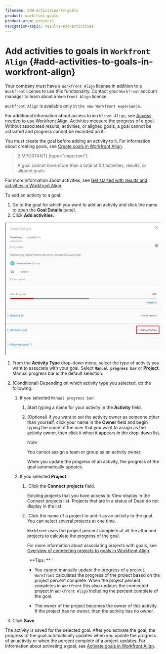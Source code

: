 ```yaml
---
filename: add-activities-to-goals
product: workfront-goals
product-area: projects
navigation-topic: results-and-activities
---
```





# Add activities to goals in  `Workfront Align` {#add-activities-to-goals-in-workfront-align}


Your company must have a `Workfront Align` license in addition to a `Workfront` license to use this functionality. Contact your `Workfront` account manager to learn about a `Workfront Align` license. 


`Workfront Align` is available only in `the new Workfront experience`. 


For additional information about access to `Workfront Align`, see [Access needed to use Workfront Align](access-needed-for-wf-align.md).
Activities measure the progress of a goal. Without associated results, activities, or aligned goals, a goal cannot be activated and progress cannot be recorded on it. 


You must create the goal before adding an activity to it. For information about creating goals, see [Create goals in Workfront Align](create-goals.md).


>[!IMPORTANT] {type="important"}
>
>A goal cannot have more than a total of 50 activities, results, or aligned goals.


For more information about activities, see [Get started with results and activities in Workfront Align](get-started-with-results-and-activities.md).


To add an activity to a goal:



1. Go to the goal for which you want to add an activity and click the name to open the **Goal&nbsp;Details** panel.
1.  Click **Add activities**.


   ![](assets/add-activity-inside-goal-details-highlighted-600x511.png)



1.  From the **Activity Type** drop-down menu, select the type of activity you want to associate with your goal. Select **`Manual progress bar`** or **Project**. Manual progress bar is the default selection. 
1. (Conditional) Depending on which activity type you selected, do the following:
    
    
    1. If you selected `Manual progress bar`:    
        
        
        1. Start typing a name for your activity in the **Activity** field. 
        1. (Optional) If you want to set the activity owner as someone other than yourself, click your name in the **Owner** field and begin typing the name of the user that you want to assign as the activity owner, then click it when it appears in the drop-down list.
        
        
           >[!NOTE]
           >
           >You cannot assign a team or group as an activity owner.
        
        
           When you update the progress of an activity, the progress of the goal automatically updates. 
        
        
        
    
    1. If you selected **Project**:    
        
        
        1. &nbsp;Click the **Connect projects** field.
        
        
           Existing projects that you have access to View display in the Connect projects list. Projects that are in a status of Dead do not display in the list. 
        
        1. &nbsp;Click the name of a project to add it as an activity to the goal. You can select several projects at one time.
        
        
           `Workfront` uses the project percent complete of all the attached projects to calculate the progress of the goal. 
        
        
           For more information about associating projects with goals, see [Overview of connecting projects to goals in Workfront Align](connect-projects-to-goals-overview.md).
        
           ` `**Tips: **``        
            
            
            * You cannot manually update the progress of a project. `Workfront` calculates the progress of the project based on the project percent complete. When the project percent completes in  `Workfront` this also updates the connected project in  `Workfront Align` including the percent complete of the goal. 
            
            * The owner of the project becomes the owner of this activity. If the project has no owner, then the activity has no owner. 
            
            
        
        
        
    
    
    
1.  Click **Save**.


   The activity is saved for the selected goal. After you activate the goal, the progress of the goal automatically updates when you update the progress of an activity or when the percent complete of a project updates. For information about activating a goal, see [Activate goals in Workfront Align](activate-goals.md).



